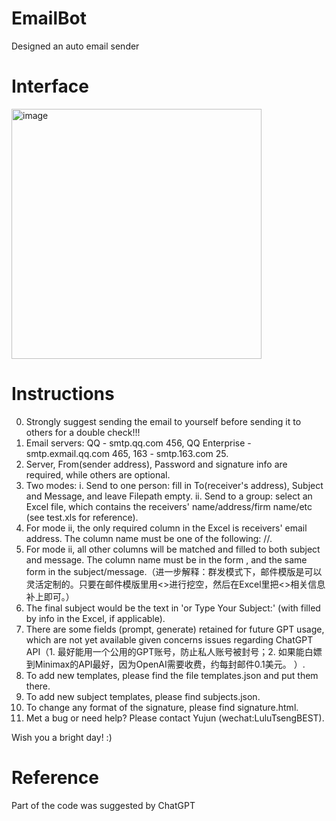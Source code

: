 # EmailBot
Designed an auto email sender

# Interface
<img width="400" alt="image" src="https://github.com/YujunZeng-Lulu/EmailBot/assets/57317964/df91d066-6938-47d6-8bf7-aca2ecc2a908">

# Instructions
0. Strongly suggest sending the email to yourself before sending it to others for a double check!!!
1. Email servers: QQ - smtp.qq.com 456, QQ Enterprise - smtp.exmail.qq.com 465, 163 - smtp.163.com 25.
2. Server, From(sender address), Password and signature info are required, while others are optional.
3. Two modes: 
 i. Send to one person: fill in To(receiver's address), Subject and Message, and leave Filepath empty.
 ii. Send to a group: select an Excel file, which contains the receivers' name/address/firm name/etc (see test.xls for reference).
4. For mode ii, the only required column in the Excel is receivers' email address. The column name must be one of the following: <recipient>/<email>/<to>.
5. For mode ii, all other columns will be matched and filled to both subject and message. The column name must be in the form <XXX>, and the same form in the subject/message.（进一步解释：群发模式下，邮件模版是可以灵活定制的。只要在邮件模版里用<>进行挖空，然后在Excel里把<>相关信息补上即可。）
6. The final subject would be the text in 'or Type Your Subject:' (with <xxx> filled by info in the Excel, if applicable).
7. There are some fields (prompt, generate) retained for future GPT usage, which are not yet available given concerns issues regarding ChatGPT API（1. 最好能用一个公用的GPT账号，防止私人账号被封号；2. 如果能白嫖到Minimax的API最好，因为OpenAI需要收费，约每封邮件0.1美元。 ）.
8. To add new templates, please find the file templates.json and put them there.
9. To add new subject templates, please find subjects.json.
10. To change any format of the signature, please find signature.html.
11. Met a bug or need help? Please contact Yujun (wechat:LuluTsengBEST).

Wish you a bright day! :)

# Reference
Part of the code was suggested by ChatGPT
